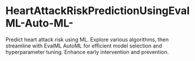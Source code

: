 # HeartAttackRiskPredictionUsingEvalML-Auto-ML-
Predict heart attack risk using ML. Explore various algorithms, then streamline with EvalML AutoML for efficient model selection and hyperparameter tuning. Enhance early intervention and prevention.
